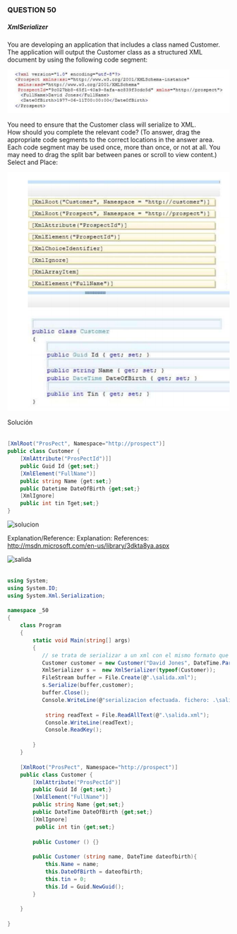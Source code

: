 ### QUESTION 50 

##### XmlSerializer

You are developing an application that includes a class named Customer.  
The application will output the Customer class as a structured XML document by using the following code segment:


![pregunta](pregunta.PNG)



You need to ensure that the Customer class will serialize to XML.  
How should you complete the relevant code? (To answer, drag the appropriate code segments to the correct
locations in the answer area. Each code segment may be used once, more than once, or not at all. You may
need to drag the split bar between panes or scroll to view content.)   
Select and Place:  

![pregunta](pregunta1.PNG)


Solución

```c#

[XmlRoot("ProsPect", Namespace="http://prospect")]
public class Customer {
    [XmlAttribute("ProsPectId")]]
    public Guid Id {get;set;}
    [XmlElement("FullName")]
    public string Name {get:set;}
    public Datetime DateOfBirth {get;set;}
    [XmlIgnore]
    public int tin Tget;set;}
}
````

![solucion](solucion.PNG)





Explanation/Reference:
Explanation:
References: http://msdn.microsoft.com/en-us/library/3dkta8ya.aspx


![salida](salida.PNG)


````c#

using System;
using System.IO;
using System.Xml.Serialization;
 
namespace _50
{
    class Program
    {
        static void Main(string[] args)
        {
           // se trata de serializar a un xml con el mismo formato que la pregunta
           Customer customer = new Customer("David Jones", DateTime.Parse("1970-06-11"));
    	   XmlSerializer s =  new XmlSerializer(typeof(Customer));
           FileStream buffer = File.Create(@".\salida.xml");
           s.Serialize(buffer,customer);
           buffer.Close();
           Console.WriteLine(@"serializacion efectuada. fichero: .\salida.xml ");

            string readText = File.ReadAllText(@".\salida.xml");
            Console.WriteLine(readText);
            Console.ReadKey();

        }
    }

    [XmlRoot("ProsPect", Namespace="http://prospect")]
    public class Customer {
        [XmlAttribute("ProsPectId")]
        public Guid Id {get;set;}
        [XmlElement("FullName")]
        public string Name {get;set;}
        public DateTime DateOfBirth {get;set;}
        [XmlIgnore]
         public int tin {get;set;}
    
        public Customer () {}  

        public Customer (string name, DateTime dateofbirth){
            this.Name = name;
            this.DateOfBirth = dateofbirth;
            this.tin = 0;
            this.Id = Guid.NewGuid();
        }
    
    }

}
````

